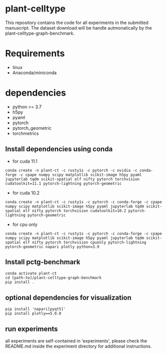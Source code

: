 # plant-celltype
This repository contains the code for all experiments in the submitted manuscript. The dataset download will be handle autmonatically by the plant-celltype-graph-benchmark.

# Requirements
- linux
- Anaconda/miniconda

# dependencies
- python >= 3.7
- h5py
- pyaml
- pytorch
- pytorch_geometric
- torchmetrics

## Install dependencies using conda
- for cuda 11.1
```
conda create -n plant-ct -c rusty1s -c pytorch -c nvidia -c conda-forge -c cpape numpy scipy matplotlib scikit-image h5py pyaml jupyterlab tqdm scikit-spatial elf nifty pytorch torchvision cudatoolkit=11.1 pytorch-lightning pytorch-geometric
```
- for cuda 10.2
```
conda create -n plant-ct -c rusty1s -c pytorch -c conda-forge -c cpape numpy scipy matplotlib scikit-image h5py pyaml jupyterlab tqdm scikit-spatial elf nifty pytorch torchvision cudatoolkit=10.2 pytorch-lightning pytorch-geometric
```
- for cpu only 
```
conda create -n plant-ct -c rusty1s -c pytorch -c conda-forge -c cpape numpy scipy matplotlib scikit-image h5py pyaml jupyterlab tqdm scikit-spatial elf nifty pytorch torchvision cpuonly pytorch-lightning pytorch-geometric napari plotly python=3.9 
```

## Install pctg-benchmark
```
conda activate plant-ct
cd [path-to]/plant-celltype-graph-benchmark
pip install .
```

## optional dependencies for visualization
```
pip install 'napari[pyqt5]'
pip install plotly==5.0.0
```

## run experiments
all experiments are self-contained in 'experiments', please check the README.md inside the experiment directory for 
additional instructions.
